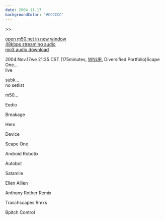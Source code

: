 ```yaml
---
date: 2004.11.17
backgroundColor: '#CCCCCC'
---
```


\>>

[open m50.net in new window  
](http://m50.net/)[48kbps streaming audio](http://m50.net/streamed/2004.11.17\(48\).ra)  
[mp3 audio download](http://m50.net/streamed/2004.11.17\(48\).mp3)

2004.Nov.17we 21:35 CST (175minutes, [WNUR](http://www.wnur.org/), Diversified Portfolio)Scape One...  
live  

[subk](http://www.subk.net/)...  
no setlist  

m50...  

Eedio

Breakage

Hero

Device

Scape One

Android Robotix

Autobot

Satamile

Ellen Allien

Anthony Rother Remix

Traschscapes Rmxs

Bpitch Control